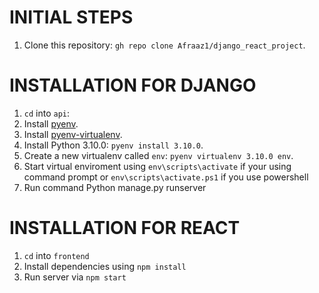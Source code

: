 
# INITIAL STEPS
1. Clone this repository: `gh repo clone Afraaz1/django_react_project`.

# INSTALLATION FOR DJANGO
1. `cd` into `api`:
2. Install [pyenv](https://github.com/yyuu/pyenv#installation).
3. Install [pyenv-virtualenv](https://github.com/yyuu/pyenv-virtualenv#installation).
4. Install Python 3.10.0: `pyenv install 3.10.0`.
5. Create a new virtualenv called `env`: `pyenv virtualenv 3.10.0 env`.
6. Start virtual enviroment using `env\scripts\activate` if your using command prompt or `env\scripts\activate.ps1` if you use powershell
7. Run command Python manage.py runserver

# INSTALLATION FOR REACT

1. `cd` into `frontend`
2. Install dependencies using `npm install`
3. Run server via `npm start`